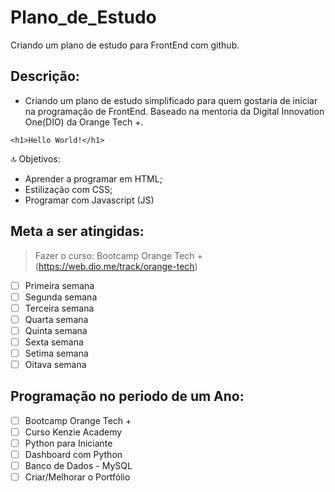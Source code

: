 # Plano_de_Estudo

Criando um plano de estudo para FrontEnd com github.

## Descrição:
- Criando um plano de estudo simplificado para quem gostaria de iniciar na programação de FrontEnd. Baseado na mentoria da Digital Innovation One(DIO) da Orange Tech +.

``<h1>Hello World!</h1>``

:top: Objetivos:
- Aprender a programar em HTML;
- Estilização com CSS;
- Programar com Javascript (JS)

## Meta a ser atingidas:
> Fazer o curso: Bootcamp Orange Tech + (https://web.dio.me/track/orange-tech)
 - [ ] Primeira semana
 - [ ] Segunda semana
 - [ ] Terceira semana
 - [ ] Quarta semana
 - [ ] Quinta semana
 - [ ] Sexta semana
 - [ ] Setima semana
 - [ ] Oitava semana
 
## Programação no periodo de um Ano:
- [ ] Bootcamp Orange Tech +
- [ ] Curso Kenzie Academy
- [ ] Python para Iniciante
- [ ] Dashboard com Python
- [ ] Banco de Dados - MySQL
- [ ] Criar/Melhorar o Portfólio
